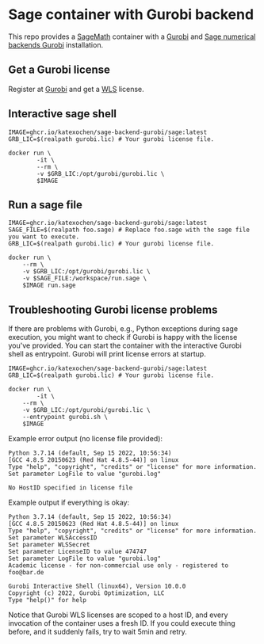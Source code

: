 # Sage container with Gurobi backend

This repo provides a [SageMath](https://www.sagemath.org/) container with a [Gurobi](https://www.gurobi.com/)
and [Sage numerical backends Gurobi](https://github.com/sagemath/sage-numerical-backends-gurobi) installation.

## Get a Gurobi license

Register at [Gurobi](https://www.gurobi.com/) and get a [WLS](https://www.gurobi.com/features/academic-wls-license/) license.

## Interactive sage shell

```shell
IMAGE=ghcr.io/katexochen/sage-backend-gurobi/sage:latest
GRB_LIC=$(realpath gurobi.lic) # Your gurobi license file.

docker run \
        -it \
        --rm \
        -v $GRB_LIC:/opt/gurobi/gurobi.lic \
        $IMAGE
```

## Run a sage file

```shell
IMAGE=ghcr.io/katexochen/sage-backend-gurobi/sage:latest
SAGE_FILE=$(realpath foo.sage) # Replace foo.sage with the sage file you want to execute.
GRB_LIC=$(realpath gurobi.lic) # Your gurobi license file.

docker run \
	--rm \
	-v $GRB_LIC:/opt/gurobi/gurobi.lic \
	-v $SAGE_FILE:/workspace/run.sage \
	$IMAGE run.sage
```

## Troubleshooting Gurobi license problems

If there are problems with Gurobi, e.g., Python exceptions during sage execution,
you might want to check if Gurobi is happy with the license you've provided. You
can start the container with the interactive Gurobi shell as entrypoint. Gurobi
will print license errors at startup.

```shell
IMAGE=ghcr.io/katexochen/sage-backend-gurobi/sage:latest
GRB_LIC=$(realpath gurobi.lic) # Your gurobi license file.

docker run \
        -it \
	--rm \
	-v $GRB_LIC:/opt/gurobi/gurobi.lic \
	--entrypoint gurobi.sh \
	$IMAGE
```

Example error output (no license file provided):

```
Python 3.7.14 (default, Sep 15 2022, 10:56:34)
[GCC 4.8.5 20150623 (Red Hat 4.8.5-44)] on linux
Type "help", "copyright", "credits" or "license" for more information.
Set parameter LogFile to value "gurobi.log"

No HostID specified in license file
```

Example output if everything is okay:

```
Python 3.7.14 (default, Sep 15 2022, 10:56:34)
[GCC 4.8.5 20150623 (Red Hat 4.8.5-44)] on linux
Type "help", "copyright", "credits" or "license" for more information.
Set parameter WLSAccessID
Set parameter WLSSecret
Set parameter LicenseID to value 474747
Set parameter LogFile to value "gurobi.log"
Academic license - for non-commercial use only - registered to foo@bar.de

Gurobi Interactive Shell (linux64), Version 10.0.0
Copyright (c) 2022, Gurobi Optimization, LLC
Type "help()" for help
```

Notice that Gurobi WLS licenses are scoped to a host ID, and every invocation
of the container uses a fresh ID. If you could execute thing before, and it
suddenly fails, try to wait 5min and retry.
